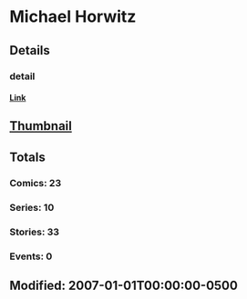 # Michael  Horwitz 
## Details
### detail
#### [Link](http://marvel.com/comics/creators/9996/michael_horwitz?utm_campaign=apiRef&utm_source=225578a89fc76f3d20fbffda5d17a88d)
## [Thumbnail](http://i.annihil.us/u/prod/marvel/i/mg/1/a0/4bac09aa9f2ab.jpg)
## Totals
### Comics: 23
### Series: 10
### Stories: 33
### Events: 0
## Modified: 2007-01-01T00:00:00-0500